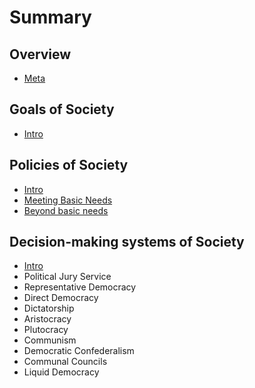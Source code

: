 # Summary
## Overview
* [Meta](meta.md)

## Goals of Society
* [Intro](goals/intro.md)

## Policies of Society
* [Intro](policies/intro.md)
* [Meeting Basic Needs](policies/basicneeds.md)
* [Beyond basic needs](policies/beyondbasic.md)

## Decision-making systems of Society
* [Intro](decisionmaking.md)
* Political Jury Service
* Representative Democracy
* Direct Democracy
* Dictatorship
* Aristocracy 
* Plutocracy 
* Communism
* Democratic Confederalism
* Communal Councils
* Liquid Democracy
